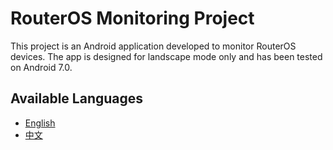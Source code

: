 # RouterOS Monitoring Project

This project is an Android application developed to monitor RouterOS devices. The app is designed for landscape mode only and has been tested on Android 7.0.

## Available Languages

- [English](README_EN.md)
- [中文](README_ZH.md)